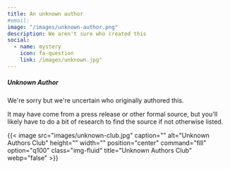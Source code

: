 ```yaml
---
title: An unknown author
#email:
image: "/images/unknown-author.png"
description: We aren't sure who created this
social:
  - name: mystery
    icon: fa-question
    link: /images/unknown.jpg"
---
```


##### Unknown Author

We're sorry but we're uncertain who originally authored this.

It may have come from a press release or other formal source,
but you'll likely have to do a bit of research to find the source if not otherwise listed.

{{< image src="images/unknown-club.jpg" caption="" alt="Unknown Authors Club" height="" width="" position="center" command="fill" option="q100" class="img-fluid" title="Unknown Authors Club"  webp="false" >}}
